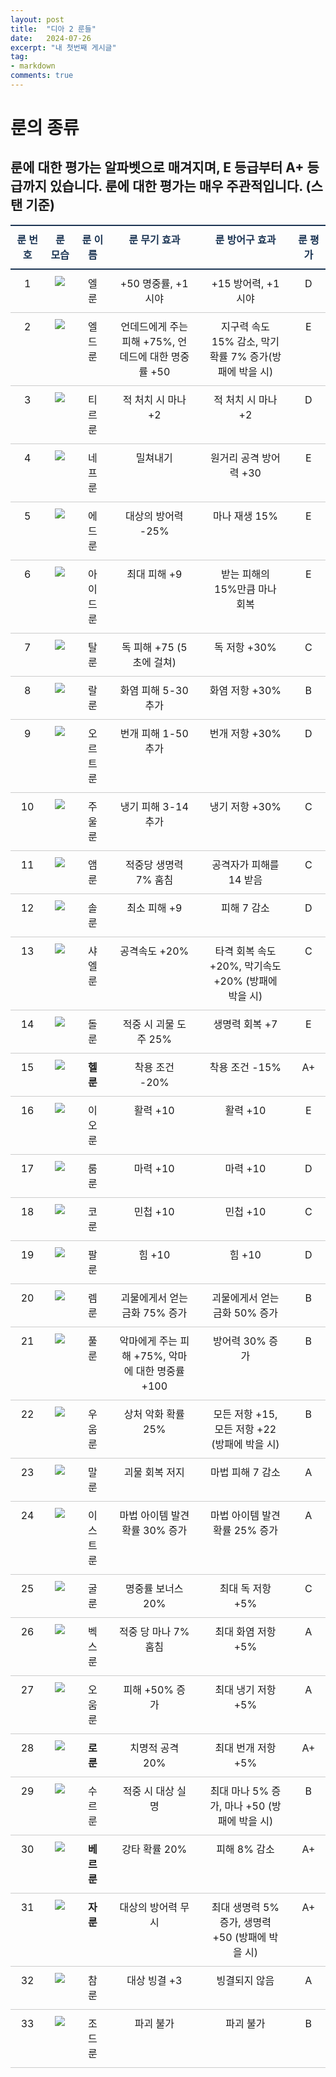 ```yaml
---
layout: post
title:  "디아 2 룬들"
date:   2024-07-26
excerpt: "내 첫번째 게시글"
tag:
- markdown
comments: true
---
```

<style>
  /* 2way헤더와 라인포인트*/
  table {
      border-collapse: collapse;
      text-align: left;
      line-height: 1.5;
  }
  table thead th {
      text-align: center;
      padding: 10px;
      font-weight: bold;
      vertical-align: top;
      color: #1b3453;
      border-top: 2px solid #1b3453;
      border-bottom: 2px solid #1b3453;
  }
  table tbody th {
      padding: 10px 15px;
      font-weight: bold;
      vertical-align: top;
      border-bottom: 1px solid #ccc;
      background: #f3f6f7;
  }
  table td {
      padding: 10px 15px;
      vertical-align: top;
      border-bottom: 1px solid #ccc;
  }
</style>
# 룬의 종류
## 룬에 대한 평가는 알파벳으로 매겨지며, E 등급부터 A+ 등급까지 있습니다. 룬에 대한 평가는 매우 **주관적**입니다. (스탠 기준)

|룬 번호|룬 모습|룬 이름|룬 무기 효과|룬 방어구 효과|룬 평가|
|:---:|:---:|:---:|:---:|:---:|:---:|
|1|<img src="http://SilverTiger152.github.io/assets/img/El.PNG">|엘 룬|+50 명중률, +1 시야|+15 방어력, +1 시야|D|
|2|<img src="http://SilverTiger152.github.io/assets/img/Eld.PNG">|엘드 룬|언데드에게 주는 피해 +75%, 언데드에 대한 명중률 +50|지구력 속도 15% 감소, 막기 확률 7% 증가(방패에 박을 시)|E|
|3|<img src="http://SilverTiger152.github.io/assets/img/Tir.PNG">|티르 룬|적 처치 시 마나 +2|적 처치 시 마나 +2|D|
|4|<img src="http://SilverTiger152.github.io/assets/img/Nef.PNG">|네프 룬|밀쳐내기|원거리 공격 방어력 +30|E|
|5|<img src="http://SilverTiger152.github.io/assets/img/Ed.PNG">|에드 룬|대상의 방어력 -25%|마나 재생 15%|E|
|6|<img src="http://SilverTiger152.github.io/assets/img/Ith.PNG">|아이드 룬|최대 피해 +9|받는 피해의 15%만큼 마나 회복|E|
|7|<img src="http://SilverTiger152.github.io/assets/img/Tal.PNG">|탈 룬|독 피해 +75 (5초에 걸쳐)|독 저항 +30%|C|
|8|<img src="http://SilverTiger152.github.io/assets/img/Ral.PNG">|랄 룬|화염 피해 5-30 추가|화염 저항 +30%|B|
|9|<img src="http://SilverTiger152.github.io/assets/img/Ort.PNG">|오르트 룬|번개 피해 1-50 추가|번개 저항 +30%|D|
|10|<img src="http://SilverTiger152.github.io/assets/img/Thul.PNG">|주울 룬|냉기 피해 3-14 추가|냉기 저항 +30%|C|
|11|<img src="http://SilverTiger152.github.io/assets/img/Amn.PNG">|앰 룬|적중당 생명력 7% 훔침|공격자가 피해를 14 받음|C|
|12|<img src="http://SilverTiger152.github.io/assets/img/Sol.PNG">|솔 룬|최소 피해 +9|피해 7 감소|D|
|13|<img src="http://SilverTiger152.github.io/assets/img/Sheal.PNG">|샤엘 룬|공격속도 +20%|타격 회복 속도 +20%, 막기속도 +20% (방패에 박을 시)|C|
|14|<img src="http://SilverTiger152.github.io/assets/img/Dol.PNG">|돌 룬|적중 시 괴물 도주 25%|생명력 회복 +7|E|
|15|<img src="http://SilverTiger152.github.io/assets/img/Hel.PNG">|**헬 룬**|착용 조건 -20%|착용 조건 -15%|A+|
|16|<img src="http://SilverTiger152.github.io/assets/img/Io.PNG">|이오 룬|활력 +10|활력 +10|E|
|17|<img src="http://SilverTiger152.github.io/assets/img/Lum.PNG">|룸 룬|마력 +10|마력 +10|D|
|18|<img src="http://SilverTiger152.github.io/assets/img/Ko.PNG">|코 룬|민첩 +10|민첩 +10|C|
|19|<img src="http://SilverTiger152.github.io/assets/img/Fal.PNG">|팔 룬|힘 +10|힘 +10|D|
|20|<img src="http://SilverTiger152.github.io/assets/img/Lem.PNG">|렘 룬|괴물에게서 얻는 금화 75% 증가|괴물에게서 얻는 금화 50% 증가|B|
|21|<img src="http://SilverTiger152.github.io/assets/img/Pul.PNG">|풀 룬|악마에게 주는 피해 +75%, 악마에 대한 명중률 +100|방어력 30% 증가|B|
|22|<img src="http://SilverTiger152.github.io/assets/img/Um.PNG">|우움 룬|상처 악화 확률 25%|모든 저항 +15, 모든 저항 +22 (방패에 박을 시)|B|
|23|<img src="http://SilverTiger152.github.io/assets/img/Mal.PNG">|말 룬|괴물 회복 저지|마법 피해 7 감소|A|
|24|<img src="http://SilverTiger152.github.io/assets/img/Ist.PNG">|이스트 룬|마법 아이템 발견 확률 30% 증가|마법 아이템 발견 확률 25% 증가|A|
|25|<img src="http://SilverTiger152.github.io/assets/img/Gul.PNG">|굴 룬|명중률 보너스 20%|최대 독 저항 +5%|C|
|26|<img src="http://SilverTiger152.github.io/assets/img/Vex.PNG">|벡스 룬|적중 당 마나 7% 훔침|최대 화염 저항 +5%|A|
|27|<img src="http://SilverTiger152.github.io/assets/img/Ohm.PNG">|오움 룬|피해 +50% 증가|최대 냉기 저항 +5%|A|
|28|<img src="http://SilverTiger152.github.io/assets/img/Lo.PNG">|**로 룬**|치명적 공격 20%|최대 번개 저항 +5%|A+|
|29|<img src="http://SilverTiger152.github.io/assets/img/Sur.PNG">|수르 룬|적중 시 대상 실명|최대 마나 5% 증가, 마나 +50 (방패에 박을 시)|B|
|30|<img src="http://SilverTiger152.github.io/assets/img/Ber.PNG">|**베르 룬**|강타 확률 20%|피해 8% 감소|A+|
|31|<img src="http://SilverTiger152.github.io/assets/img/Jah2.PNG">|**자 룬**|대상의 방어력 무시|최대 생명력 5% 증가, 생명력 +50 (방패에 박을 시)|A+|
|32|<img src="http://SilverTiger152.github.io/assets/img/Cham.PNG">|참 룬|대상 빙결 +3|빙결되지 않음|A|
|33|<img src="http://SilverTiger152.github.io/assets/img/Zod.PNG">|조드 룬|파괴 불가|파괴 불가|B|
